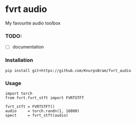 # fvrt audio
My favourite audio toolbox

### TODO:
- [ ] documentation

### Installation
```
pip install git+https://github.com/KnurpsBram/fvrt_audio
```
### Usage
```
import torch
from fvrt.fvrt_stft import FVRTSTFT

fvrt_stft = FVRTSTFT()
audio     = torch.randn(1, 16000)
spect     = fvrt_stft(audio)
```
